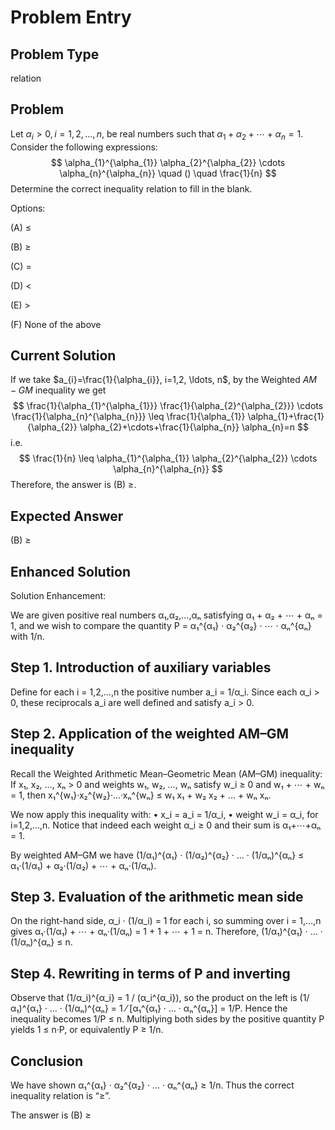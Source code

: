# Problem Entry

## Problem Type
relation

## Problem
Let $\alpha_{i}>0, i=1,2, \ldots, n$, be real numbers such that $\alpha_{1}+\alpha_{2}+\cdots+\alpha_{n}=1$. Consider the following expressions:
$$
\alpha_{1}^{\alpha_{1}} \alpha_{2}^{\alpha_{2}} \cdots \alpha_{n}^{\alpha_{n}} \quad () \quad \frac{1}{n}
$$
Determine the correct inequality relation to fill in the blank.

Options:

(A) $\leq$ 

(B) $\geq$

(C) $=$ 

(D) $<$

(E) $>$

(F) None of the above

## Current Solution
If we take $a_{i}=\frac{1}{\alpha_{i}}, i=1,2, \ldots, n$, by the Weighted $A M-G M$ inequality we get
$$
\frac{1}{\alpha_{1}^{\alpha_{1}}} \frac{1}{\alpha_{2}^{\alpha_{2}}} \cdots \frac{1}{\alpha_{n}^{\alpha_{n}}} \leq \frac{1}{\alpha_{1}} \alpha_{1}+\frac{1}{\alpha_{2}} \alpha_{2}+\cdots+\frac{1}{\alpha_{n}} \alpha_{n}=n
$$
i.e.
$$
\frac{1}{n} \leq \alpha_{1}^{\alpha_{1}} \alpha_{2}^{\alpha_{2}} \cdots \alpha_{n}^{\alpha_{n}}
$$ Therefore, the answer is (B) $\geq$.

## Expected Answer
(B) $\geq$

## Enhanced Solution
Solution Enhancement:

We are given positive real numbers α₁,α₂,…,αₙ satisfying
  α₁ + α₂ + ⋯ + αₙ = 1,
and we wish to compare the quantity
  P = α₁^{α₁} · α₂^{α₂} · ⋯ · αₙ^{αₙ}
with 1/n.

Step 1. Introduction of auxiliary variables
-------------------------------------------
Define for each i = 1,2,…,n the positive number
  a_i = 1/α_i.
Since each α_i > 0, these reciprocals a_i are well defined and satisfy a_i > 0.

Step 2. Application of the weighted AM–GM inequality
-----------------------------------------------------
Recall the Weighted Arithmetic Mean–Geometric Mean (AM–GM) inequality:
If x₁, x₂, …, xₙ > 0 and weights w₁, w₂, …, wₙ satisfy w_i ≥ 0 and w₁ + ⋯ + wₙ = 1,
then
  x₁^{w₁}·x₂^{w₂}·…·xₙ^{wₙ} ≤ w₁ x₁ + w₂ x₂ + … + wₙ xₙ.

We now apply this inequality with:
  • x_i = a_i = 1/α_i,
  • weight w_i = α_i,  for i=1,2,…,n.
Notice that indeed each weight α_i ≥ 0 and their sum is α₁+⋯+αₙ = 1.

By weighted AM–GM we have
  (1/α₁)^{α₁} · (1/α₂)^{α₂} · … · (1/αₙ)^{αₙ}
    ≤ α₁·(1/α₁) + α₂·(1/α₂) + ⋯ + αₙ·(1/αₙ).

Step 3. Evaluation of the arithmetic mean side
----------------------------------------------
On the right-hand side,
  α_i · (1/α_i) = 1
for each i, so summing over i = 1,…,n gives
  α₁·(1/α₁) + ⋯ + αₙ·(1/αₙ) = 1 + 1 + ⋯ + 1 = n.
Therefore,
  (1/α₁)^{α₁} · … · (1/αₙ)^{αₙ} ≤ n.

Step 4. Rewriting in terms of P and inverting
----------------------------------------------
Observe that
  (1/α_i)^{α_i} = 1 / (α_i^{α_i}),
so the product on the left is
  (1/α₁)^{α₁} · … · (1/αₙ)^{αₙ} = 1 ⁄ [α₁^{α₁} · … · αₙ^{αₙ}] = 1/P.
Hence the inequality becomes
  1/P ≤ n.
Multiplying both sides by the positive quantity P yields
  1 ≤ n·P,
or equivalently
  P ≥ 1/n.

Conclusion
----------
We have shown
  α₁^{α₁} · α₂^{α₂} · … · αₙ^{αₙ} ≥ 1/n.
Thus the correct inequality relation is “≥”.

The answer is (B) ≥
